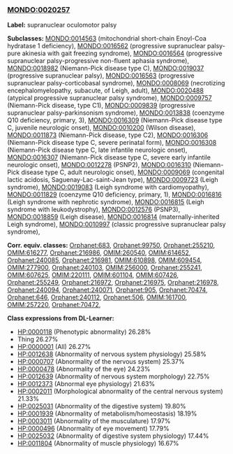 
### [MONDO:0020257](http://purl.obolibrary.org/obo/MONDO_0020257)
**Label:** supranuclear oculomotor palsy

**Subclasses:** [MONDO:0014563](http://purl.obolibrary.org/obo/MONDO_0014563) (mitochondrial short-chain Enoyl-Coa hydratase 1 deficiency), [MONDO:0016562](http://purl.obolibrary.org/obo/MONDO_0016562) (progressive supranuclear palsy-pure akinesia with gait freezing syndrome), [MONDO:0016564](http://purl.obolibrary.org/obo/MONDO_0016564) (progressive supranuclear palsy-progressive non-fluent aphasia syndrome), [MONDO:0018982](http://purl.obolibrary.org/obo/MONDO_0018982) (Niemann-Pick disease type C), [MONDO:0019037](http://purl.obolibrary.org/obo/MONDO_0019037) (progressive supranuclear palsy), [MONDO:0016563](http://purl.obolibrary.org/obo/MONDO_0016563) (progressive supranuclear palsy-corticobasal syndrome), [MONDO:0008069](http://purl.obolibrary.org/obo/MONDO_0008069) (necrotizing encephalomyelopathy, subacute, of Leigh, adult), [MONDO:0020488](http://purl.obolibrary.org/obo/MONDO_0020488) (atypical progressive supranuclear palsy syndrome), [MONDO:0009757](http://purl.obolibrary.org/obo/MONDO_0009757) (Niemann-Pick disease, type C1), [MONDO:0009839](http://purl.obolibrary.org/obo/MONDO_0009839) (progressive supranuclear palsy-parkinsonism syndrome), [MONDO:0013838](http://purl.obolibrary.org/obo/MONDO_0013838) (coenzyme Q10 deficiency, primary, 3), [MONDO:0016309](http://purl.obolibrary.org/obo/MONDO_0016309) (Niemann-Pick disease type C, juvenile neurologic onset), [MONDO:0010200](http://purl.obolibrary.org/obo/MONDO_0010200) (Wilson disease), [MONDO:0011873](http://purl.obolibrary.org/obo/MONDO_0011873) (Niemann-Pick disease, type C2), [MONDO:0016306](http://purl.obolibrary.org/obo/MONDO_0016306) (Niemann-Pick disease type C, severe perinatal form), [MONDO:0016308](http://purl.obolibrary.org/obo/MONDO_0016308) (Niemann-Pick disease type C, late infantile neurologic onset), [MONDO:0016307](http://purl.obolibrary.org/obo/MONDO_0016307) (Niemann-Pick disease type C, severe early infantile neurologic onset), [MONDO:0012278](http://purl.obolibrary.org/obo/MONDO_0012278) (PSNP2), [MONDO:0016310](http://purl.obolibrary.org/obo/MONDO_0016310) (Niemann-Pick disease type C, adult neurologic onset), [MONDO:0009069](http://purl.obolibrary.org/obo/MONDO_0009069) (congenital lactic acidosis, Saguenay-Lac-saint-Jean type), [MONDO:0009723](http://purl.obolibrary.org/obo/MONDO_0009723) (Leigh syndrome), [MONDO:0019083](http://purl.obolibrary.org/obo/MONDO_0019083) (Leigh syndrome with cardiomyopathy), [MONDO:0011829](http://purl.obolibrary.org/obo/MONDO_0011829) (coenzyme Q10 deficiency, primary, 1), [MONDO:0016816](http://purl.obolibrary.org/obo/MONDO_0016816) (Leigh syndrome with nephrotic syndrome), [MONDO:0016815](http://purl.obolibrary.org/obo/MONDO_0016815) (Leigh syndrome with leukodystrophy), [MONDO:0012576](http://purl.obolibrary.org/obo/MONDO_0012576) (PSNP3), [MONDO:0018859](http://purl.obolibrary.org/obo/MONDO_0018859) (Leigh disease), [MONDO:0016814](http://purl.obolibrary.org/obo/MONDO_0016814) (maternally-inherited Leigh syndrome), [MONDO:0010997](http://purl.obolibrary.org/obo/MONDO_0010997) (classic progressive supranuclear palsy syndrome), 

**Corr. equiv. classes:** [Orphanet:683](http://www.orpha.net/ORDO/Orphanet_683), [Orphanet:99750](http://www.orpha.net/ORDO/Orphanet_99750), [Orphanet:255210](http://www.orpha.net/ORDO/Orphanet_255210), [OMIM:616277](http://purl.obolibrary.org/obo/OMIM_616277), [Orphanet:216986](http://www.orpha.net/ORDO/Orphanet_216986), [OMIM:260540](http://purl.obolibrary.org/obo/OMIM_260540), [OMIM:614652](http://purl.obolibrary.org/obo/OMIM_614652), [Orphanet:240085](http://www.orpha.net/ORDO/Orphanet_240085), [Orphanet:216981](http://www.orpha.net/ORDO/Orphanet_216981), [OMIM:610898](http://purl.obolibrary.org/obo/OMIM_610898), [OMIM:609454](http://purl.obolibrary.org/obo/OMIM_609454), [OMIM:277900](http://purl.obolibrary.org/obo/OMIM_277900), [Orphanet:240103](http://www.orpha.net/ORDO/Orphanet_240103), [OMIM:256000](http://purl.obolibrary.org/obo/OMIM_256000), [Orphanet:255241](http://www.orpha.net/ORDO/Orphanet_255241), [OMIM:607625](http://purl.obolibrary.org/obo/OMIM_607625), [OMIM:220111](http://purl.obolibrary.org/obo/OMIM_220111), [OMIM:601104](http://purl.obolibrary.org/obo/OMIM_601104), [OMIM:607426](http://purl.obolibrary.org/obo/OMIM_607426), [Orphanet:255249](http://www.orpha.net/ORDO/Orphanet_255249), [Orphanet:216972](http://www.orpha.net/ORDO/Orphanet_216972), [Orphanet:216975](http://www.orpha.net/ORDO/Orphanet_216975), [Orphanet:216978](http://www.orpha.net/ORDO/Orphanet_216978), [Orphanet:240094](http://www.orpha.net/ORDO/Orphanet_240094), [Orphanet:240071](http://www.orpha.net/ORDO/Orphanet_240071), [Orphanet:905](http://www.orpha.net/ORDO/Orphanet_905), [Orphanet:70474](http://www.orpha.net/ORDO/Orphanet_70474), [Orphanet:646](http://www.orpha.net/ORDO/Orphanet_646), [Orphanet:240112](http://www.orpha.net/ORDO/Orphanet_240112), [Orphanet:506](http://www.orpha.net/ORDO/Orphanet_506), [OMIM:161700](http://purl.obolibrary.org/obo/OMIM_161700), [OMIM:257220](http://purl.obolibrary.org/obo/OMIM_257220), [Orphanet:70472](http://www.orpha.net/ORDO/Orphanet_70472), 

**Class expressions from DL-Learner:**

- [HP:0000118](http://purl.obolibrary.org/obo/HP_0000118) (Phenotypic abnormality) 26.28%
- Thing 26.27%
- [HP:0000001](http://purl.obolibrary.org/obo/HP_0000001) (All) 26.27%
- [HP:0012638](http://purl.obolibrary.org/obo/HP_0012638) (Abnormality of nervous system physiology) 25.58%
- [HP:0000707](http://purl.obolibrary.org/obo/HP_0000707) (Abnormality of the nervous system) 25.37%
- [HP:0000478](http://purl.obolibrary.org/obo/HP_0000478) (Abnormality of the eye) 24.23%
- [HP:0012639](http://purl.obolibrary.org/obo/HP_0012639) (Abnormality of nervous system morphology) 22.75%
- [HP:0012373](http://purl.obolibrary.org/obo/HP_0012373) (Abnormal eye physiology) 21.63%
- [HP:0002011](http://purl.obolibrary.org/obo/HP_0002011) (Morphological abnormality of the central nervous system) 21.33%
- [HP:0025031](http://purl.obolibrary.org/obo/HP_0025031) (Abnormality of the digestive system) 19.80%
- [HP:0001939](http://purl.obolibrary.org/obo/HP_0001939) (Abnormality of metabolism/homeostasis) 18.19%
- [HP:0003011](http://purl.obolibrary.org/obo/HP_0003011) (Abnormality of the musculature) 17.97%
- [HP:0000496](http://purl.obolibrary.org/obo/HP_0000496) (Abnormality of eye movement) 17.79%
- [HP:0025032](http://purl.obolibrary.org/obo/HP_0025032) (Abnormality of digestive system physiology) 17.44%
- [HP:0011804](http://purl.obolibrary.org/obo/HP_0011804) (Abnormality of muscle physiology) 16.67%


